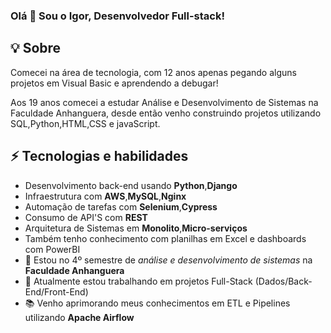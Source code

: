 ### Olá 👋 Sou o Igor, Desenvolvedor Full-stack!

## 💡 Sobre
Comecei na área de tecnologia, com 12 anos apenas pegando alguns projetos em Visual Basic e aprendendo a debugar!

Aos 19 anos comecei a estudar Análise e Desenvolvimento de Sistemas na Faculdade Anhanguera,
desde então venho construindo projetos utilizando SQL,Python,HTML,CSS e javaScript.

## ⚡ Tecnologias e habilidades
 - Desenvolvimento back-end usando **Python**,**Django**
 - Infraestrutura com **AWS**,**MySQL**,**Nginx**
 - Automação de tarefas com **Selenium**,**Cypress**
 - Consumo de API'S com **REST**
 - Arquitetura de Sistemas em **Monolito**,**Micro-serviços**
 - Também tenho conhecimento com planilhas em Excel e dashboards com PowerBI
 - 📖 Estou no 4º semestre de *análise e desenvolvimento de sistemas* na **Faculdade Anhanguera**
 - 💼 Atualmente estou trabalhando em projetos Full-Stack (Dados/Back-End/Front-End)
 - 📚 Venho aprimorando meus conhecimentos em ETL e Pipelines utilizando **Apache Airflow**
